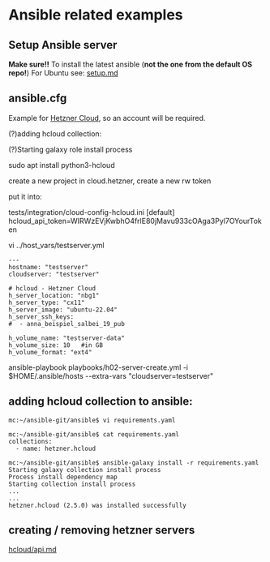 # Ansible related examples

## Setup Ansible server

**Make sure!!** To install the latest ansible (**not the one from the default OS repo!**) For Ubuntu see: [setup.md](setup.md)


## ansible.cfg

Example for [Hetzner Cloud](https://accounts.hetzner.com/login), so an account will be required.

(?)adding hcloud collection:

(?)Starting galaxy role install process


sudo apt install python3-hcloud


create a new project in cloud.hetzner, create a new rw token

put it into:

tests/integration/cloud-config-hcloud.ini
[default]
hcloud_api_token=WIRWzEVjKwbhO4frlE80jMavu933cOAga3Pyl7OYourToken



vi ../host_vars/testserver.yml

```
---
hostname: "testserver"
cloudserver: "testserver"

# hcloud - Hetzner Cloud
h_server_location: "nbg1"
h_server_type: "cx11"
h_server_image: "ubuntu-22.04"
h_server_ssh_keys:
#  - anna_beispiel_salbei_19_pub

h_volume_name: "testserver-data"
h_volume_size: 10   #in GB
h_volume_format: "ext4"

```
ansible-playbook playbooks/h02-server-create.yml -i $HOME/.ansible/hosts --extra-vars "cloudserver=testserver"


## adding hcloud collection to ansible:


```
mc:~/ansible-git/ansible$ vi requirements.yaml

mc:~/ansible-git/ansible$ cat requirements.yaml
collections:
  - name: hetzner.hcloud

mc:~/ansible-git/ansible$ ansible-galaxy install -r requirements.yaml
Starting galaxy collection install process
Process install dependency map
Starting collection install process
...
...
hetzner.hcloud (2.5.0) was installed successfully

```

## creating / removing hetzner servers

[hcloud/api.md](hcloud/api.md)


